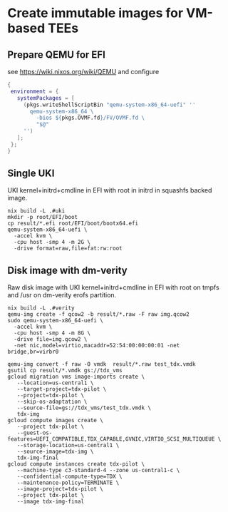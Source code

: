# Create immutable images for VM-based TEEs

## Prepare QEMU for EFI

see https://wiki.nixos.org/wiki/QEMU and configure

```nix
{
 environment = {
   systemPackages = [
     (pkgs.writeShellScriptBin "qemu-system-x86_64-uefi" ''
       qemu-system-x86_64 \
         -bios ${pkgs.OVMF.fd}/FV/OVMF.fd \
         "$@"
     '')
   ];
 };
}
```

## Single UKI

UKI kernel+initrd+cmdline in EFI with root in initrd in squashfs backed image.

```shell
nix build -L .#uki
mkdir -p root/EFI/boot
cp result/*.efi root/EFI/boot/bootx64.efi
qemu-system-x86_64-uefi \
  -accel kvm \
  -cpu host -smp 4 -m 2G \
  -drive format=raw,file=fat:rw:root
```

## Disk image with dm-verity

Raw disk image with UKI kernel+initrd+cmdline in EFI with root on tmpfs and /usr on dm-verity erofs partition.

```shell
nix build -L .#verity
qemu-img create -f qcow2 -b result/*.raw -F raw img.qcow2
sudo qemu-system-x86_64-uefi \
  -accel kvm \
  -cpu host -smp 4 -m 8G \
  -drive file=img.qcow2 \
  -net nic,model=virtio,macaddr=52:54:00:00:00:01 -net bridge,br=virbr0
```


```shell
qemu-img convert -f raw -O vmdk  result/*.raw test_tdx.vmdk
gsutil cp result/*.vmdk gs://tdx_vms
gcloud migration vms image-imports create \
   --location=us-central1 \
   --target-project=tdx-pilot \
   --project=tdx-pilot \
   --skip-os-adaptation \
   --source-file=gs://tdx_vms/test_tdx.vmdk \
   tdx-img 
gcloud compute images create \
   --project tdx-pilot \
   --guest-os-features=UEFI_COMPATIBLE,TDX_CAPABLE,GVNIC,VIRTIO_SCSI_MULTIQUEUE \
   --storage-location=us-central1 \
   --source-image=tdx-img \
   tdx-img-final 
gcloud compute instances create tdx-pilot \
   --machine-type c3-standard-4 --zone us-central1-c \
   --confidential-compute-type=TDX \
   --maintenance-policy=TERMINATE \
   --image-project=tdx-pilot \
   --project tdx-pilot \
   --image tdx-img-final
```
